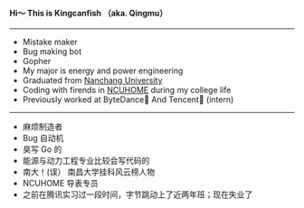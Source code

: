 ####  Hi～ This is Kingcanfish （aka. Qingmu）
---
- Mistake maker
- Bug making bot
- Gopher
- My major is energy and power engineering
- Graduated from [Nanchang University](https://www.ncu.edu.cn/)
- Coding with firends in [NCUHOME](https://team.ncuos.com/) during my college life
- Previously worked at ByteDance💃 And Tencent🐧 (intern)
--- 
- 麻烦制造者
- Bug 自动机
- 臭写 Go 的
- 能源与动力工程专业比较会写代码的
- 南大！(误） 南昌大学挂科风云榜人物
- NCUHOME 导表专员
- 之前在腾讯实习过一段时间，字节跳动上了近两年班；现在失业了
